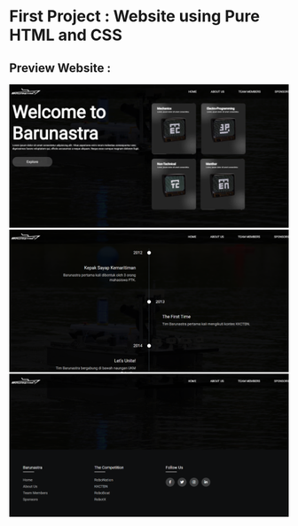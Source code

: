 <h1>First Project : Website using Pure HTML and CSS</h1>
<h2>Preview Website : </h2>
<img src="img/preview-1.png">
<img src="img/preview-2.png">
<img src="img/preview-3.png">